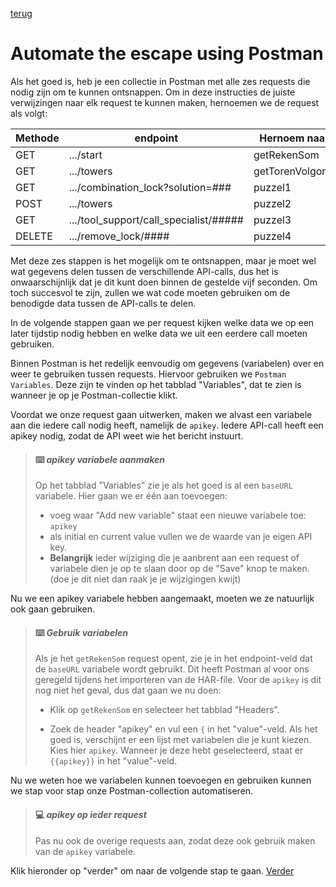 [terug](01.%20intro.md)
# Automate the escape using Postman

Als het goed is, heb je een collectie in Postman met alle zes requests die nodig zijn om te kunnen ontsnappen. Om in deze instructies de juiste verwijzingen naar elk request te kunnen maken, hernoemen we de request als volgt:

| Methode | endpoint                               | Hernoem naar:    |
| ------- | -------------------------------------- | ---------------- |
| GET     | .../start                              | getRekenSom      |
| GET     | .../towers                             | getTorenVolgorde |
| GET     | .../combination_lock?solution=###      | puzzel1          |
| POST    | .../towers                             | puzzel2          |
| GET     | .../tool_support/call_specialist/##### | puzzel3          |
| DELETE  | .../remove_lock/####                   | puzzel4          |

Met deze zes stappen is het mogelijk om te ontsnappen, maar je moet wel wat gegevens delen tussen de verschillende API-calls, dus het is onwaarschijnlijk dat je dit kunt doen binnen de gestelde vijf seconden. Om toch succesvol te zijn, zullen we wat code moeten gebruiken om de benodigde data tussen de API-calls te delen.

In de volgende stappen gaan we per request kijken welke data we op een later tijdstip nodig hebben en welke data we uit een eerdere call moeten gebruiken.

Binnen Postman is het redelijk eenvoudig om gegevens (variabelen) over en weer te gebruiken tussen requests. Hiervoor gebruiken we `Postman Variables`. Deze zijn te vinden op het tabblad "Variables", dat te zien is wanneer je op je Postman-collectie klikt.

Voordat we onze request gaan uitwerken, maken we alvast een variabele aan die iedere call nodig heeft, namelijk de `apikey`. Iedere API-call heeft een apikey nodig, zodat de API weet wie het bericht instuurt.

> #### :keyboard: ***apikey variabele aanmaken***
> 
> Op het tabblad "Variables" zie je als het goed is al een `baseURL` variabele. Hier gaan we er één aan toevoegen: 
> 
> - voeg waar "Add new variable" staat een nieuwe variabele toe: `apikey`
> - als initial en current value vullen we de waarde van je eigen API key.
> - **Belangrijk** ieder wijziging die je aanbrent aan een request of variabele dien je op te slaan door op de "Save" knop te maken. (doe je dit niet dan raak je je wijzigingen kwijt)

Nu we een apikey variabele hebben aangemaakt,  moeten we ze natuurlijk ook gaan gebruiken. 

> #### :keyboard: ***Gebruik variabelen***
> 
> Als je het `getRekenSom` request opent, zie je in het endpoint-veld dat de `baseURL` variabele wordt gebruikt. Dit heeft Postman al voor ons geregeld tijdens het importeren van de HAR-file. Voor de `apikey` is dit nog niet het geval, dus dat gaan we nu doen:
> 
> - Klik op `getRekenSom` en selecteer het tabblad "Headers".
> 
> - Zoek de header "apikey" en vul een `{` in het "value"-veld. Als het goed is, verschijnt er een lijst met variabelen die je kunt kiezen. Kies hier `apikey`. Wanneer je deze hebt geselecteerd, staat er `{{apikey}}` in het "value"-veld.

Nu we weten hoe we variabelen kunnen toevoegen en gebruiken kunnen we stap voor stap onze Postman-collection automatiseren.

> #### :computer:  ***apikey op ieder request***
> 
> Pas nu ook de overige requests aan, zodat deze ook gebruik maken van de `apikey` variabele.

Klik hieronder op "verder" om naar de volgende stap te gaan.
[Verder](02.%20getRekenSom.md)
